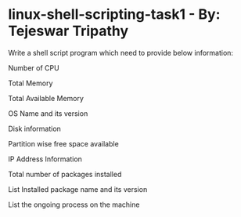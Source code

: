 # linux-shell-scripting-task1 - By: Tejeswar Tripathy

Write a shell script program which need to provide below information:

Number of CPU

Total Memory

Total Available Memory

OS Name and its version

Disk information

Partition wise free space available

IP Address Information

Total number of packages installed

List Installed package name and its version

List the ongoing process on the machine
